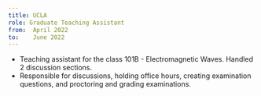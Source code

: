```yaml
---
title: UCLA
role: Graduate Teaching Assistant
from:  April 2022
to:    June 2022
---
```


<ul>
<li>Teaching assistant for the class 101B - Electromagnetic Waves. Handled 2 discussion sections.</li>
<li>Responsible for discussions, holding office hours, creating examination questions, and proctoring and grading examinations.</li>
</ul>